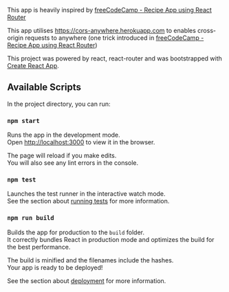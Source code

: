 This app is heavily inspired by [freeCodeCamp - Recipe App using React Router](https://www.youtube.com/watch?v=tvfeBLMA_Q4)

This app utilises https://cors-anywhere.herokuapp.com to enables cross-origin requests to anywhere (one trick introduced in [freeCodeCamp - Recipe App using React Router](https://www.youtube.com/watch?v=tvfeBLMA_Q4))

This project was powered by react, react-router and was bootstrapped with [Create React App](https://github.com/facebook/create-react-app).

## Available Scripts

In the project directory, you can run:

### `npm start`

Runs the app in the development mode.<br>
Open [http://localhost:3000](http://localhost:3000) to view it in the browser.

The page will reload if you make edits.<br>
You will also see any lint errors in the console.

### `npm test`

Launches the test runner in the interactive watch mode.<br>
See the section about [running tests](https://facebook.github.io/create-react-app/docs/running-tests) for more information.

### `npm run build`

Builds the app for production to the `build` folder.<br>
It correctly bundles React in production mode and optimizes the build for the best performance.

The build is minified and the filenames include the hashes.<br>
Your app is ready to be deployed!

See the section about [deployment](https://facebook.github.io/create-react-app/docs/deployment) for more information.
